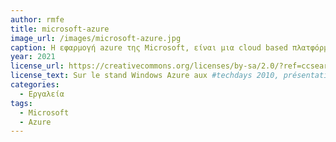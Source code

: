 ```yaml
---
author: rmfe
title: microsoft-azure
image_url: /images/microsoft-azure.jpg
caption: Η εφαρμογή azure της Microsoft, είναι μια cloud based πλατφόρμα. Οι λειτουργίες της εφαρμογής εκτελούνται κανονικά στο λογισμικό του χρήστη, εφόσον η εφαρμογή αντιστοιχίζει τις οδηγίες του χρήστη με αυτές που έχει ορίσει στον cloud server.
year: 2021
license_url: https://creativecommons.org/licenses/by-sa/2.0/?ref=ccsearch&atype=rich
license_text: Sur le stand Windows Azure aux #techdays 2010, présentation de l'offre Cloud Microsoft 
categories:
  - Εργαλεία
tags:
  - Microsoft
  - Azure
---
```

